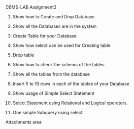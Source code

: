 DBMS-LAB Assignment3

1. Show how to Create and Drop Database

2. Show all the Databases are in the system

3. Create Table for your Database

4. Show how select can be used for Creating table

5. Drop table

6. Show how to check the schema of the tables

7. Show all the tables from the database

8. Insert 5 to 10 rows in each of the tables of your Database

9. Show usage of Simple Select Statement

10. Select Statement using Relational and Logical operators.

11. One simple Subquery using select



Attachments area

